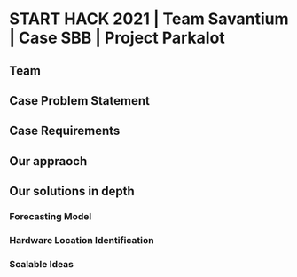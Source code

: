 # START HACK 2021 | Team Savantium | Case SBB | Project Parkalot

## Team 

## Case Problem Statement

## Case Requirements

## Our appraoch

## Our solutions in depth

### Forecasting Model

### Hardware Location Identification

### Scalable Ideas
